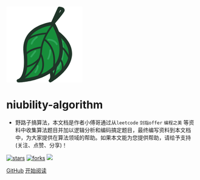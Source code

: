 ![logo](_media/tree.png)

# niubility-algorithm

- 野路子搞算法，本文档是作者小傅哥通过从```leetcode``` ```剑指offer``` ```编程之美``` 等资料中收集算法题目并加以逻辑分析和编码搞定题目，最终编写资料到本文档中，为大家提供在算法领域的帮助。如果本文能为您提供帮助，请给予支持(关注、点赞、分享)！   
    
[![stars](https://badgen.net/github/stars/MyGitBooks/niubility-algorithm?icon=github&color=4ab8a1)](https://github.com/MyGitBooks/niubility-algorithm) [![forks](https://badgen.net/github/forks/MyGitBooks/niubility-algorithm?icon=github&color=4ab8a1)](https://github.com/MyGitBooks/niubility-algorithm) [<img src="https://itstack.org/_media/wxbugstack.svg">](https://itstack.org/_media/qrcode.png?x-oss-process=style/may)    

[GitHub](<https://github.com/MyGitBooks/niubility-algorithm>)
[开始阅读](README.md)

